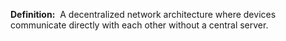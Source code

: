 **Definition:** 
 A decentralized network architecture where devices communicate directly with each other without a central server.